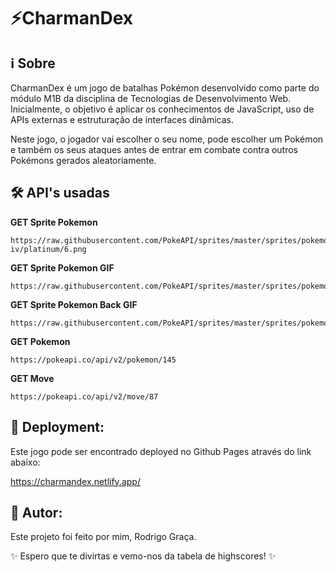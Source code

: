 # ⚡CharmanDex

## ℹ️ Sobre
CharmanDex é um jogo de batalhas Pokémon desenvolvido como parte do módulo M1B da disciplina de Tecnologias de Desenvolvimento Web. Inicialmente, o objetivo é aplicar os conhecimentos de JavaScript, uso de APIs externas e estruturação de interfaces dinâmicas.

Neste jogo, o jogador vai escolher o seu nome, pode escolher um Pokémon e também os seus ataques antes de entrar em combate contra outros Pokémons gerados aleatoriamente.

## 🛠️ API's usadas

**GET Sprite Pokemon**
```
https://raw.githubusercontent.com/PokeAPI/sprites/master/sprites/pokemon/versions/generation-iv/platinum/6.png
```

**GET Sprite Pokemon GIF**
```
https://raw.githubusercontent.com/PokeAPI/sprites/master/sprites/pokemon/other/showdown/6.gif
```

**GET Sprite Pokemon Back GIF**
```
https://raw.githubusercontent.com/PokeAPI/sprites/master/sprites/pokemon/other/showdown/back/6.gif
```

**GET Pokemon**
```
https://pokeapi.co/api/v2/pokemon/145
```

**GET Move**
```
https://pokeapi.co/api/v2/move/87
```

## 🚀 Deployment:
Este jogo pode ser encontrado deployed no Github Pages através do link abaixo:

https://charmandex.netlify.app/

## 📝 Autor:

Este projeto foi feito por mim, Rodrigo Graça.


✨ Espero que te divirtas e vemo-nos da tabela de highscores! ✨
